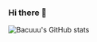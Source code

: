 ### Hi there 👋

![Bacuuu's GitHub stats](https://github-readme-stats.vercel.app/api?username=bacuuu&show_icons=true&theme=onedark)
